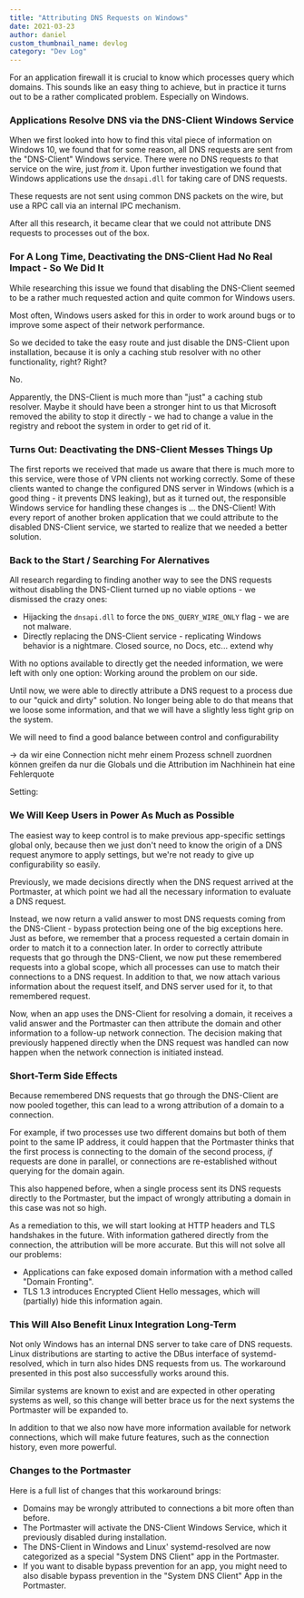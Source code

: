 ```yaml
---
title: "Attributing DNS Requests on Windows"
date: 2021-03-23
author: daniel
custom_thumbnail_name: devlog
category: "Dev Log"
---
```


For an application firewall it is crucial to know which processes query which domains.
This sounds like an easy thing to achieve, but in practice it turns out to be a rather complicated problem. Especially on Windows.

### Applications Resolve DNS via the DNS-Client Windows Service

When we first looked into how to find this vital piece of information on Windows 10, we found that for some reason, all DNS requests are sent from the "DNS-Client" Windows service.
There were no DNS requests _to_ that service on the wire, just _from_ it. Upon further investigation we found that Windows applications use the `dnsapi.dll` for taking care of DNS requests.

<!-- extend what `dnsapi.dll` is and how it connects to the DNS Client -->
<!-- V2: add image where dnsapi <> App, connects to Windows <> DNS Client -->

These requests are not sent using common DNS packets on the wire, but use a RPC call via an internal IPC mechanism.

After all this research, it became clear that we could not attribute DNS requests to processes out of the box.

### For A Long Time, Deactivating the DNS-Client Had No Real Impact - So We Did It

<!-- what happened when deactivating the DNS-Client? -->

<!-- V2: Showing both Alternatives -->
<!-- Before: Request for DNS -> BLOCK -->

While researching this issue we found that disabling the DNS-Client seemed to be a rather much requested action and quite common for Windows users.

Most often, Windows users asked for this in order to work around bugs or to improve some aspect of their network performance.

So we decided to take the easy route and just disable the DNS-Client upon installation, because it is only a caching stub resolver with no other functionality, right? Right?

No.

Apparently, the DNS-Client is much more than "just" a caching stub resolver.
Maybe it should have been a stronger hint to us that Microsoft removed the ability to stop it directly - we had to change a value in the registry and reboot the system in order to get rid of it.

### Turns Out: Deactivating the DNS-Client Messes Things Up

The first reports we received that made us aware that there is much more to this service, were those of VPN clients not working correctly.
Some of these clients wanted to change the configured DNS server in Windows (which is a good thing - it prevents DNS leaking), but as it turned out, the responsible Windows service for handling these changes is ... the DNS-Client!
With every report of another broken application that we could attribute to the disabled DNS-Client service, we started to realize that we needed a better solution.

### Back to the Start / Searching For Alernatives

All research regarding to finding another way to see the DNS requests without disabling the DNS-Client turned up no viable options - we dismissed the crazy ones:
- Hijacking the `dnsapi.dll` to force the `DNS_QUERY_WIRE_ONLY` flag - we are not malware.
- Directly replacing the DNS-Client service - replicating Windows behavior is a nightmare. Closed source, no Docs, etc... extend why


With no options available to directly get the needed information, we were left with only one option: Working around the problem on our side.

<!-- how? what is the alternative? -->

<!-- Instead of having per-App Settings, ditch per-app settings, ditches requirement of attributing connections to processes, only global settings are left -->

Until now, we were able to directly attribute a DNS request to a process due to our "quick and dirty" solution.
No longer being able to do that means that we loose some information, and that we will have a slightly less tight grip on the system.

We will need to find a good balance between control and configurability

-> da wir eine Connection nicht mehr einem Prozess schnell zuordnen können greifen da nur die Globals und die Attribution im Nachhinein hat eine Fehlerquote

Setting:

### We Will Keep Users in Power As Much as Possible

<!-- V2: Showing new Approach -->
<!-- Alternative 1: Request for DNS -> Resolve -> check response -> BLOCK the http request (more potential for connections slipping through?) -->

The easiest way to keep control is to make previous app-specific settings global only, because then we just don't need to know the origin of a DNS request anymore to apply settings, but we're not ready to give up configurability so easily.

Previously, we made decisions directly when the DNS request arrived at the Portmaster, at which point we had all the necessary information to evaluate a DNS request.

Instead, we now return a valid answer to most DNS requests coming from the DNS-Client - bypass protection being one of the big exceptions here. Just as before, we remember that a process requested a certain domain in order to match it to a connection later. In order to correctly attribute requests that go through the DNS-Client, we now put these remembered requests into a global scope, which all processes can use to match their connections to a DNS request. In addition to that, we now attach various information about the request itself, and DNS server used for it, to that remembered request.

Now, when an app uses the DNS-Client for resolving a domain, it receives a valid answer and the Portmaster can then attribute the domain and other information to a follow-up network connection. The decision making that previously happened directly when the DNS request was handled can now happen when the network connection is initiated instead.

### Short-Term Side Effects

Because remembered DNS requests that go through the DNS-Client are now pooled together, this can lead to a wrong attribution of a domain to a connection.

For example, if two processes use two different domains but both of them point to the same IP address, it could happen that the Portmaster thinks that the first process is connecting to the domain of the second process, _if_ requests are done in parallel, or connections are re-established without querying for the domain again.

This also happened before, when a single process sent its DNS requests directly to the Portmaster, but the impact of wrongly attributing a domain in this case was not so high.

As a remediation to this, we will start looking at HTTP headers and TLS handshakes in the future. With information gathered directly from the connection, the attribution will be more accurate.
But this will not solve all our problems:
- Applications can fake exposed domain information with a method called "Domain Fronting".
- TLS 1.3 introduces Encrypted Client Hello messages, which will (partially) hide this information again.

### This Will Also Benefit Linux Integration Long-Term

Not only Windows has an internal DNS server to take care of DNS requests. Linux distributions are starting to active the DBus interface of systemd-resolved, which in turn also hides DNS requests from us. The workaround presented in this post also successfully works around this.

Similar systems are known to exist and are expected in other operating systems as well, so this change will better brace us for the next systems the Portmaster will be expanded to.

In addition to that we also now have more information available for network connections, which will make future features, such as the connection history, even more powerful.

### Changes to the Portmaster

Here is a full list of changes that this workaround brings:
- Domains may be wrongly attributed to connections a bit more often than before.
- The Portmaster will activate the DNS-Client Windows Service, which it previously disabled during installation.
- The DNS-Client in Windows and Linux' systemd-resolved are now categorized as a special "System DNS Client" app in the Portmaster.
- If you want to disable bypass prevention for an app, you might need to also disable bypass prevention in the "System DNS Client" App in the Portmaster.
